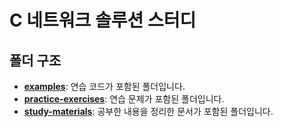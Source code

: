 # C 네트워크 솔루션 스터디

## 폴더 구조

- [**examples**](examples): 연습 코드가 포함된 폴더입니다.
- [**practice-exercises**](practice-exercises): 연습 문제가 포함된 폴더입니다.
- [**study-materials**](study-materials): 공부한 내용을 정리한 문서가 포함된 폴더입니다.
